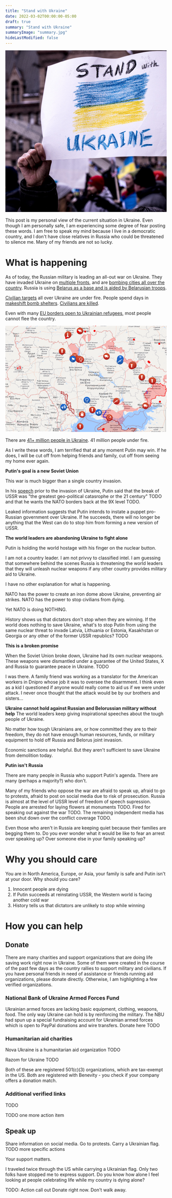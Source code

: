 ```yaml
---
title: "Stand with Ukraine"
date: 2022-03-02T00:00:00-05:00
draft: true
summary: "Stand with Ukraine"
summaryImage: "summary.jpg"
hideLastModified: false
---
```


<img src="summary.jpg" alt="Stand with Ukraine"  />

This post is my personal view of the current situation in Ukraine. Even though I am personally safe, I am experiencing some degree of fear posting these words. I am free to speak my mind because I live in a democratic country, and I don't have close relatives in Russia who could be threatened to silence me. Many of my friends are not so lucky.

# What is happening

As of today, the Russian military is leading an all-out war on Ukraine. They have invaded Ukraine on [multiple fronts](https://en.wikipedia.org/wiki/2022_Russian_invasion_of_Ukraine#24_February), and are [bombing cities all over the country](https://en.wikipedia.org/wiki/List_of_military_engagements_during_the_2022_Russian_invasion_of_Ukraine). Russia is using [Belarus as a base and is aided by Belarusian troops](https://kyivindependent.com/national/sources-belarus-to-join-russias-war-on-ukraine-within-hours/).

[Civilian targets](https://www.washingtonpost.com/world/2022/03/01/ukraine-russia-babyn-yar/) all over Ukraine are under fire. People spend days in [makeshift bomb shelters](https://www.npr.org/2022/02/28/1083421199/those-who-havent-fled-ukraine-hunker-down-in-make-shift-bomb-shelters). [Civilians are killed](https://www.theguardian.com/world/2022/mar/02/children-teachers-civilian-casualties-of-the-ukraine-conflict). 

Even with many [EU borders open to Ukrainian refugees](https://www.washingtonpost.com/world/2022/02/27/ukraine-refugees-photos-videos/), most people cannot flee the country.  

[![map of recent attacks](map-ua.png)](https://liveuamap.com/)

There are [41+ million people in Ukraine](https://en.wikipedia.org/wiki/Demographics_of_Ukraine). 41 million people under fire.

As I write these words, I am terrified that at any moment Putin may win. If he does, I will be cut off from helping friends and family, cut off from seeing my home ever again. 

**Putin's goal is a new Soviet Union**

This war is much bigger than a single country invasion. 

In his [speech](https://www.nytimes.com/2022/02/24/world/europe/putin-ukraine-speech.html) prior to the invasion of Ukraine, Putin said that the break of USSR was "the greatest geo-political catasrophe or the 21 century" TODO and that he wants the NATO borders back at the 9X level TODO. 

Leaked information suggests that Putin intends to instate a puppet pro-Russian government over Ukraine. If he succeeds, there will no longer be anything that the West can do to stop him from forming a new version of USSR. 

**The world leaders are abandoning Ukraine to fight alone**

Putin is holding the world hostage with his finger on the nuclear button.

I am not a country leader. I am not privvy to classified intel. I am guessing that somewhere behind the scenes Russia is threatening the world leaders that they will unleash nuclear weapons if any other country provides military aid to Ukraine. 

I have no other explanation for what is happening. 

NATO has the power to create an iron dome above Ukraine, preventing air strikes. NATO has the power to stop civilians from dying. 

Yet NATO is doing NOTHING.

History shows us that dictators don't stop when they are winning. If the world does nothing to save Ukraine, what's to stop Putin from using the same nuclear threat to invade Latvia, Lithuania or Estonia, Kasakhstan or Georgia or any other of the former USSR republics? TODO

**This is a broken promise** 

When the Soviet Union broke down, Ukraine had its own nuclear weapons. These weapons were dismantled under a guarantee of the United States, X and Russia to guarantee peace in Ukraine. TODO

I was there. A family friend was working as a translator for the American workers in Dnipro whose job it was to oversee the disarmment. I think even as a kid I questioned if anyone would really come to aid us if we were under attack. I never once thought that the attack would be by our brothers and sisters...


**Ukraine cannot hold against Russian and Belorussian military without help**
The world leaders keep giving inspirational speeches about the tough people of Ukraine. 

No matter how tough Ukrainians are, or how committed they are to their freedom, they do not have enough human resources, funds, or military equipment to hold off Russia and Belorus joint invasion. 

Economic sanctions are helpful. But they aren't sufficient to save Ukraine from demolition today. 

**Putin isn't Russia**

There are many people in Russia who support Putin's agenda. There are many (perhaps a majority?) who don't. 

Many of my friends who oppose the war are afraid to speak up, afraid to go to protests, afraid to post on social media due to risk of prosecution. Russia is almost at the level of USSR level of freedom of speech supression. People are arrested for laying flowers at monuments TODO. Fired for speaking out against the war TODO. The remaining independent media has been shut down over the conflict coverage TODO. 

Even those who aren't in Russia are keeping quiet because their families are begging them to. Do you ever wonder what it would be like to fear an arrest over speaking up? Over someone else in your family speaking up? 

# Why you should care

You are in North America, Europe, or Asia, your family is safe and Putin isn't at your door. Why should you care? 

1. Innocent people are dying
2. If Putin succeeds at reinstating USSR, the Western world is facing another cold war
3. History tells us that dictators are unlikely to stop while winning

# How you can help

## Donate

There are many charities and support organizations that are doing life saving work right now in Ukraine. Some of them were created in the course of the past few days as the country rallies to support military and civilians. If you have personal friends in need of assistance or friends running aid organizations, please donate directly. Otherwise, I am highlighting a few verified organizations. 

### National Bank of Ukraine Armed Forces Fund
Ukrainian armed forces are lacking basic equipment, clothing, weapons, food. The only way Ukraine can hold is by reinforcing the military. The NBU had spun up a special fundraising account for Ukrainian armed forces which is open to PayPal donations and wire transfers. Donate here TODO

### Humanitarian aid charities
Nova Ukraine is a humanitarian aid organization TODO

Razom for Ukraine TODO

Both of these are registered 501(c)(3) organizations, which are tax-exempt in the US. Both are registered with Benevity - you check if your company offers a donation match.

### Additional verified links
TODO

TODO one more action item

## Speak up

Share information on social media. Go to protests. Carry a Ukrainian flag. TODO more specific actions

Your support matters.

I traveled twice through the US while carrying a Ukrainian flag. Only two folks have stopped me to express support. Do you know how alone I feel looking at people celebrating life while my country is dying alone?

TODO: Action call out
Donate right now. Don't walk away. 